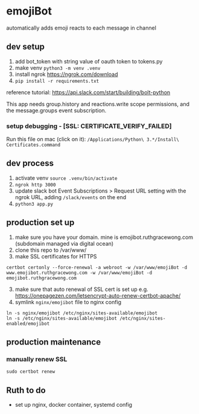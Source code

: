 # emojiBot

automatically adds emoji reacts to each message in channel

## dev setup

1. add bot_token with string value of oauth token to tokens.py
2. make venv `python3 -m venv .venv`
3. install ngrok https://ngrok.com/download
4. `pip install -r requirements.txt`

reference tutorial: https://api.slack.com/start/building/bolt-python

This app needs group.history and reactions.write scope permissions, and the message.groups event subscription.

### setup debugging - [SSL: CERTIFICATE_VERIFY_FAILED]

Run this file on mac (click on it): `/Applications/Python\ 3.*/Install\ Certificates.command`

## dev process

1. activate venv `source .venv/bin/activate`
2. `ngrok http 3000`
3. update slack bot Event Subscriptions > Request URL setting with the ngrok URL, adding `/slack/events` on the end
4. `python3 app.py`

## production set up

1. make sure you have your domain. mine is emojibot.ruthgracewong.com (subdomain managed via digital ocean)
2. clone this repo to /var/www/
3. make SSL certificates for HTTPS
```
certbot certonly --force-renewal -a webroot -w /var/www/emojiBot -d www.emojibot.ruthgracewong.com -w /var/www/emojiBot -d emojibot.ruthgracewong.com
```
3. make sure that auto renewal of SSL cert is set up e.g. https://onepagezen.com/letsencrypt-auto-renew-certbot-apache/
4. symlink `nginx/emojibot` file to nginx config
```
ln -s nginx/emojibot /etc/nginx/sites-available/emojibot
ln -s /etc/nginx/sites-available/emojibot /etc/nginx/sites-enabled/emojibot
```

## production maintenance

### manually renew SSL

```
sudo certbot renew
```

## Ruth to do

- set up nginx, docker container, systemd config
